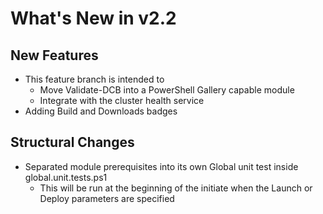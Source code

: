 # What's New in v2.2

## New Features

- This feature branch is intended to
  - Move Validate-DCB into a PowerShell Gallery capable module
  - Integrate with the cluster health service
- Adding Build and Downloads badges
 
## Structural Changes

- Separated module prerequisites into its own Global unit test inside global.unit.tests.ps1
  - This will be run at the beginning of the initiate when the Launch or Deploy parameters are specified
